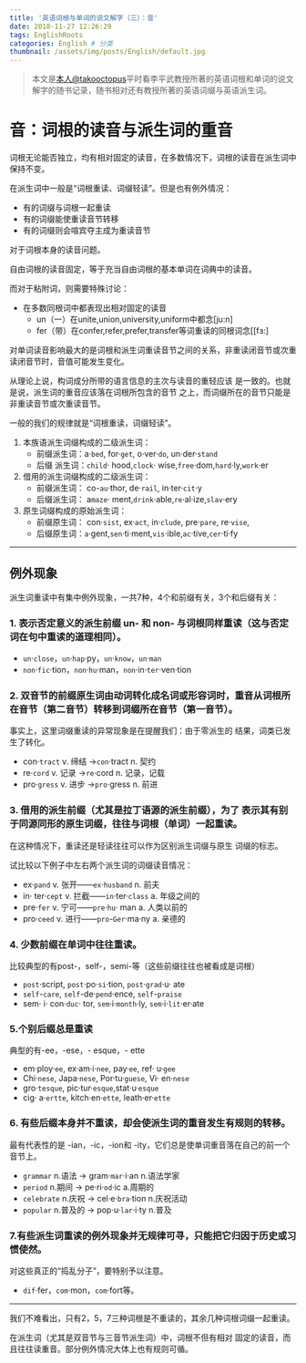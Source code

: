 ```yaml
---
title: '英语词根与单词的说文解字（三）：音'
date: 2018-11-27 12:26:29
tags: EnglishRoots
categories: English # 分类
thumbnail: /assets/img/posts/English/default.jpg
---
```


>本文是[本人@takooctopus](https://takooctopus.github.io "たこ焼きのGITHUB")平时看李平武教授所著的英语词根和单词的说文解字的随书记录，随书相对还有教授所著的英语词缀与英语派生词。

# 音：词根的读音与派生词的重音

词根无论能否独立，均有相对固定的读音，在多数情况下，词根的读音在派生词中保持不变。

在派生词中一般是“词根重读、词缀轻读”。但是也有例外情况：
- 有的词缀与词根一起重读
- 有的词缀能使重读音节转移
- 有的词缀则会喧宾夺主成为重读音节

对于词根本身的读音问题。

自由词根的读音固定，等于充当自由词根的基本单词在词典中的读音。

而对于粘附词，则需要特殊讨论：
- 在多数同根词中都表现出相对固定的读音
  - un（一）在unite,union,university,uniform中都念[ju:n]
  - fer（带）在confer,refer,prefer,transfer等词重读的同根词念[[fɜ:]

对单词读音影响最大的是词根和派生词重读音节之间的关系，非重读闭音节或次重读闭音节时，音值可能发生变化。

从理论上说，构词成分所带的语言信息的主次与读音的重轻应该 是一致的。也就是说，派生词的重音应该落在词根所包含的音节 之上，而词缀所在的音节只能是非重读音节或次重读音节。

一般的我们的规律就是“词根重读，词缀轻读”。

1. 本族语派生词缀构成的二级派生词：
   - 前缀派生词：a·`bed`, for·`get`, o·ver·`do`, un·der·`stand` 
   - 后缀 派生词：`child`· hood,`clock`· wise,`free`·dom,`hard`·ly,`work`·er 
2. 借用的派生词缀构成的二级派生词：
   - 前缀派生词： co-`au`·thor, de·`rail`, in·ter·`cit`·y 
   - 后缀派生词： a`maze`· ment,`drink`·able,`re`·al·ize,`slav`·ery
3. 原生词缀构成的原始派生词： 
   - 前缀原生词： con·`sist`, ex·`act`, in·`clude`, pre·`pare`, re·`vise`, 
   - 后缀原生词：`a`·gent,`sen`·ti·ment,`vis`·ible,`ac`·tive,`cer`·ti·fy

****

## 例外现象

派生词重读中有集中例外现象，一共7种，4个和前缀有关，3个和后缀有关：

### 1. 表示否定意义的派生前缀 un- 和 non- 与词根同样重读（这与否定词在句中重读的道理相同）。 

  - `un`·`close`，`un`·`hap`·py，`un`·`know`，`un`·`man`
  - `non`·`fic`·tion，`non`·`hu`·man，`non`·in·`ter`·ven·tion

### 2. 双音节的前缀原生词由动词转化成名词或形容词时，重音从词根所在音节（第二音节）转移到词缀所在音节（第一音节）。 

事实上，这里词缀重读的异常现象是在提醒我们：由于零派生的 结果，词类已发生了转化。 

   - con·`tract` v. 缔结 →`con`·tract n. 契约 
   - re·`cord` v. 记录 →`re`·cord n. 记录，记载 
   - pro·`gress` v. 进步 →`pro`·gress n. 前进
 
### 3. 借用的派生前缀（尤其是拉丁语源的派生前缀），为了 表示其有别于同源同形的原生词缀，往往与词根（单词）一起重读。

在这种情况下，重读还是轻读往往可以作为区别派生词缀与原生 词缀的标志。

试比较以下例子中左右两个派生词的词缀读音情况： 

   - ex·`pand` v. 张开——`ex`·`husband` n. 前夫
   - in· ter·`cept` v. 拦截——`in`·ter·`class` a. 年级之间的
   - pre·`fer` v. 宁可——`pre`·`hu`· man a. 人类以前的
   - pro·`ceed` v. 进行——`pro`-`Ger`·ma·ny a. 亲德的

### 4. 少数前缀在单词中往往重读。 

比较典型的有post-，self-，semi-等（这些前缀往往也被看成是词根）

   - `post`·script, `post`·po·`si`·tion, `post`·`grad`·u· ate 
   - `self`-`care`, `self`-de·`pend`·ence, `self`-`praise` 
   - sem· i· con·`duc`· tor, `sem`·i·`month`·ly, `sem`·i·`lit`·er·ate

### 5.个别后缀总是重读

典型的有-ee，-ese，- esque，- ette

   - em·ploy·`ee`, ex·am·i·`nee`, pay·`ee`, ref· u·`gee` 
   - Chi·`nese`, Japa·`nese`, Por·tu·`guese`, Vi· en·`nese` 
   - gro·`tesque`, pic·tur·`esque`,stat·u·`esque` 
   - cig· a·`ertte`, kitch·en·`ette`, leath·er·`ette`

### 6. 有些后缀本身并不重读，却会使派生词的重音发生有规则的转移。

最有代表性的是 -ian，-ic，-ion和 -ity，它们总是使单词重音落在自己的前一个音节上。 

   - `grammar` n.语法 → gram·`mar`·i·an n.语法学家
   - `period` n.期间 → pe·ri·`od`·ic a.周期的 
   - `celebrate` n.庆祝 → cel·e·`bra`·tion n.庆祝活动 
   - `popular` n.普及的 → pop·u·`lar`·i·ty n.普及

### 7.有些派生词重读的例外现象并无规律可寻，只能把它归因于历史或习惯使然。 

对这些真正的“捣乱分子”，要特别予以注意。 

  - `dif`·fer，`com`·mon，`com`·fort等。

****

我们不难看出，只有2，5，7三种词根是不重读的，其余几种词根词缀一起重读。

在派生词（尤其是双音节与三音节派生词）中，词根不但有相对 固定的读音，而且往往读重音。部分例外情况大体上也有规则可循。










